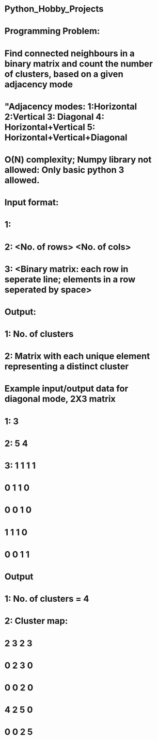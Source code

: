 # Python_Hobby_Projects

# Programming Problem:
# Find connected neighbours in a binary matrix and count the number of clusters, based on a given adjacency mode
# "Adjacency modes: 1:Horizontal 2:Vertical 3: Diagonal 4: Horizontal+Vertical 5: Horizontal+Vertical+Diagonal
#  O(N) complexity; Numpy library not allowed: Only basic python 3 allowed.
#
# Input format:
# 1: <Adjacency mode>
# 2: <No. of rows> <No. of cols>
# 3: <Binary matrix: each row in seperate line; elements in a row seperated by space>
#
# Output:
# 1: No. of clusters
# 2: Matrix with each unique element representing a distinct cluster
#
# Example input/output data for diagonal mode, 2X3 matrix
# 1: 3
# 2: 5 4
# 3: 1 1 1 1
#    0 1 1 0
#    0 0 1 0
#    1 1 1 0
#    0 0 1 1
#
# Output
# 1: No. of clusters = 4
# 2: Cluster map:
#    2 3 2 3
#    0 2 3 0
#    0 0 2 0
#    4 2 5 0
#    0 0 2 5
#
